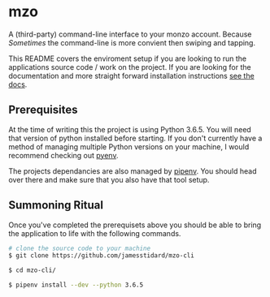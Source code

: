 # mzo
A (third-party) command-line interface to your monzo account. 
Because _Sometimes_ the command-line is more convient then 
swiping and tapping.

This README covers the enviroment setup if you are looking to
run the applications source code / work on the project. If you
are looking for the documentation and more straight forward
installation instructions [see the docs](https://jamesstidard.github.io/Mzo-Cli/).

## Prerequisites
At the time of writing this the project is using Python 3.6.5.
You will need that version of python installed before starting.
If you don't currently have a method of managing multiple Python
versions on your machine, I would recommend checking out [pyenv](https://github.com/pyenv/pyenv).

The projects dependancies are also managed by [pipenv](https://docs.pipenv.org/).
You should head over there and make sure that you also have that
tool setup.

## Summoning Ritual
Once you've completed the prerequisets above you should be able
to bring the application to life with the following commands.

```bash
# clone the source code to your machine
$ git clone https://github.com/jamesstidard/mzo-cli

$ cd mzo-cli/

$ pipenv install --dev --python 3.6.5
```
